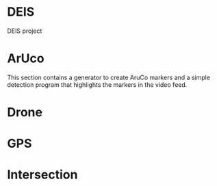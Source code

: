 # DEIS
DEIS project


# ArUco
This section contains a generator to create AruCo markers and a simple detection program that highlights the markers in the video feed. 


# Drone


# GPS


# Intersection

